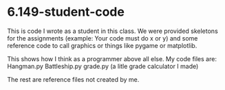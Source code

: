 # 6.149-student-code
This is code I wrote as a student in this class.
We were provided skeletons for the assignments (example: Your code must do x or y) and some reference code to call graphics or things like pygame or matplotlib.

This shows how I think as a programmer above all else.
My code files are:
Hangman.py
Battleship.py
grade.py (a litle grade calculator I made)

The rest are reference files not created by me.
